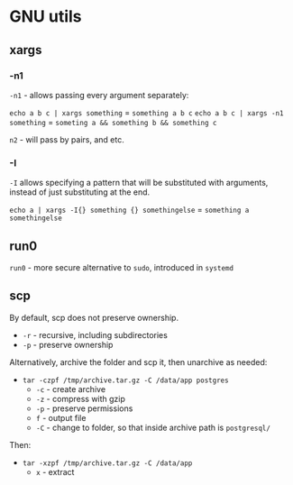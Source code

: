 # GNU utils

## xargs

### -n1

`-n1` - allows passing every argument separately:

`echo a b c | xargs something` = `something a b c`
`echo a b c | xargs -n1 something` = `someting a && something b && something c`

`n2` - will pass by pairs, and etc.

### -I

`-I` allows specifying a pattern that will be substituted with arguments, instead of just substituting at the end.

`echo a | xargs -I{} something {} somethingelse` = `something a somethingelse`

## run0

`run0` - more secure alternative to `sudo`, introduced in `systemd`

## scp

By default, scp does not preserve ownership.

- `-r` - recursive, including subdirectories
- `-p` - preserve ownership

Alternatively, archive the folder and scp it, then unarchive as needed:

- `tar -czpf /tmp/archive.tar.gz -C /data/app postgres`
  - `-c` - create archive
  - `-z` - compress with gzip
  - `-p` - preserve permissions
  - `f` - output file
  - `-C` - change to folder, so that inside archive path is `postgresql/`

Then:

- `tar -xzpf /tmp/archive.tar.gz -C /data/app`
  - `x` - extract

